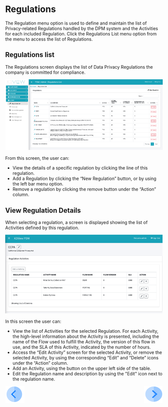 # Regulations  

The Regulation menu option is used to define and maintain the list of Privacy-related Regulations handled by the DPM system and the Activities for each included Regulation. 
Click the Regulations List menu option from the menu to access the list of Regulations.

## Regulations list

The Regulations screen displays the list of Data Privacy Regulations the company is committed for compliance. 

 ![image](/articles/DPM/images/Figure_19_Regulations_List.png)

From this screen, the user can:

- View the details of a specific regulation by clicking the line of this regulation. 
- Add a Regulation by clicking the “New Regulation” button, or by using the left bar menu option.
- Remove a regulation by clicking the remove button under the “Action” column.

## View Regulation Details

When selecting a regulation, a screen is displayed showing the list of Activities defined by this regulation.

 ![image](/articles/DPM/images/Figure_20_Activity_list_for_a_Regulation.png)

In this screen the user can:

- View the list of Activities for the selected Regulation. For each Activity, the high-level information about the Activity is presented, including the name of the Flow used to fulfill the Activity, the version of this flow in use, and the SLA of this Activity, indicated by the number of hours.
- Access the “Edit Activity” screen for the selected Activity, or remove the selected Activity, by using the corresponding “Edit” and “Delete” icons under the “Action” column.
- Add an Activity, using the button on the upper left side of the table.
- Edit the Regulation name and description by using the "Edit" icon next to the regulation name. 



[![Previous](/articles/DPM/images/Previous.png)](/articles/DPM/02_Admin_Module/072_Steward_Inputs.md)[<img align="right" width="60" height="54" src="/articles/DPM/images/Next.png">](/articles/DPM/02_Admin_Module/09_Activities.md)
